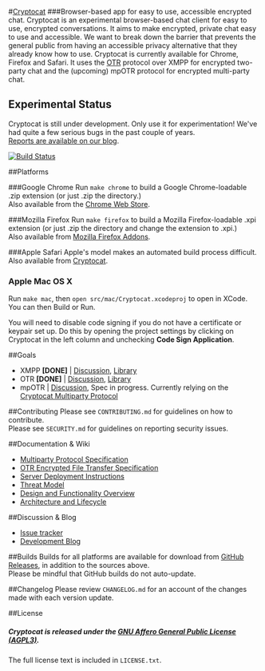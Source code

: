 #[Cryptocat](https://crypto.cat)
###Browser-based app for easy to use, accessible encrypted chat.
Cryptocat is an experimental browser-based chat client for easy to use, encrypted conversations. It aims to make encrypted, private chat easy to use and accessible. We want to break down the barrier that prevents the general public from having an accessible privacy alternative that they already know how to use. Cryptocat is currently available for Chrome, Firefox and Safari. It uses the [OTR](http://www.cypherpunks.ca/otr/) protocol over XMPP for encrypted two-party chat and the (upcoming) mpOTR protocol for encrypted multi-party chat.

## Experimental Status
Cryptocat is still under development. Only use it for experimentation! We've had quite a few serious bugs in the past couple of years.  
[Reports are available on our blog](https://blog.crypto.cat/category/security/).

[![Build Status](https://secure.travis-ci.org/cryptocat/cryptocat.png?branch=master)](http://travis-ci.org/cryptocat/cryptocat)  

##Platforms

###Google Chrome
Run `make chrome` to build a Google Chrome-loadable .zip extension (or just .zip the directory.)  
Also available from the [Chrome Web Store](https://chrome.google.com/webstore/detail/cryptocat/gonbigodpnfghidmnphnadhepmbabhij).  

###Mozilla Firefox
Run `make firefox` to build a Mozilla Firefox-loadable .xpi extension (or just .zip the directory and change the extension to .xpi.)  
Also available from [Mozilla Firefox Addons](https://addons.mozilla.org/en-US/firefox/addon/cryptocat/).  

###Apple Safari
Apple's model makes an automated build process difficult.  
Also available from [Cryptocat](https://crypto.cat/get/cryptocat.safariextz).

### Apple Mac OS X
Run `make mac`, then `open src/mac/Cryptocat.xcodeproj` to open in XCode. You
can then Build or Run.

You will need to disable code signing if you do not have a certificate or keypair
set up. Do this by opening the project settings by clicking on Cryptocat in the
left column and unchecking **Code Sign Application**.

##Goals
* XMPP **[DONE]** | [Discussion](https://github.com/cryptocat/cryptocat/issues/83), [Library](http://strophe.im)
* OTR **[DONE]** | [Discussion](https://github.com/cryptocat/cryptocat/issues/84), [Library](https://github.com/arlolra/otr)
* mpOTR | [Discussion](https://github.com/cryptocat/cryptocat/issues/82), Spec in progress. Currently relying on the [Cryptocat Multiparty Protocol](https://github.com/cryptocat/cryptocat/wiki/Multiparty-Protocol-Specification)  

##Contributing
Please see `CONTRIBUTING.md` for guidelines on how to contribute.  
Please see `SECURITY.md` for guidelines on reporting security issues.

##Documentation & Wiki
* [Multiparty Protocol Specification](https://github.com/cryptocat/cryptocat/wiki/Multiparty-Protocol-Specification)  
* [OTR Encrypted File Transfer Specification](https://github.com/cryptocat/cryptocat/wiki/OTR-Encrypted-File-Transfer-Specification)  
* [Server Deployment Instructions](https://github.com/cryptocat/cryptocat/wiki/Server-Deployment-Instructions)  
* [Threat Model](https://github.com/cryptocat/cryptocat/wiki/Threat-Model)  
* [Design and Functionality Overview](https://github.com/cryptocat/cryptocat/wiki/Design-and-Functionality)  
* [Architecture and Lifecycle](https://project.crypto.cat/documents/a&l.pdf)  

##Discussion & Blog
* [Issue tracker](https://github.com/cryptocat/cryptocat/issues)  
* [Development Blog](https://blog.crypto.cat)  

##Builds
Builds for all platforms are available for download from [GitHub Releases](https://github.com/cryptocat/cryptocat/releases), in addition to the sources above.  
Please be mindful that GitHub builds do not auto-update.

##Changelog
Please review `CHANGELOG.md` for an account of the changes made with each version update.  

##License
##### Cryptocat is released under the [GNU Affero General Public License (AGPL3)](https://www.gnu.org/licenses/agpl-3.0.html).
The full license text is included in `LICENSE.txt`.  
